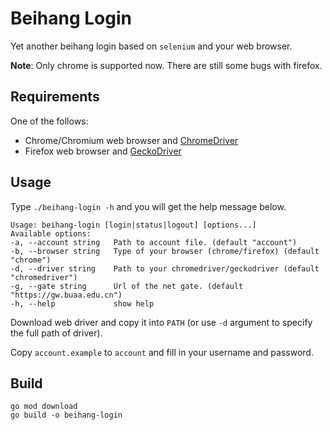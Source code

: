 # Beihang Login

Yet another beihang login based on `selenium` and your web browser.

**Note**: Only chrome is supported now. There are still some bugs with firefox.

## Requirements

One of the follows:

- Chrome/Chromium web browser and [ChromeDriver](https://chromedriver.chromium.org/downloads)
- Firefox web browser and [GeckoDriver](https://github.com/mozilla/geckodriver/releases)

## Usage

Type `./beihang-login -h` and you will get the help message below.

    Usage: beihang-login [login|status|logout] [options...]
    Available options:
    -a, --account string   Path to account file. (default "account")
    -b, --browser string   Type of your browser (chrome/firefox) (default "chrome")
    -d, --driver string    Path to your chromedriver/geckodriver (default "chromedriver")
    -g, --gate string      Url of the net gate. (default "https://gw.buaa.edu.cn")
    -h, --help             show help

Download web driver and copy it into `PATH` (or use `-d` argument to specify the full path of driver).

Copy `account.example` to `account` and fill in your username and password.

## Build

```shell
go mod download
go build -o beihang-login
```
